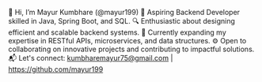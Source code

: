 👋 Hi, I’m Mayur Kumbhare (@mayur199)
💼 Aspiring Backend Developer skilled in Java, Spring Boot, and SQL.
🔍 Enthusiastic about designing efficient and scalable backend systems.
🌟 Currently expanding my expertise in RESTful APIs, microservices, and data structures.
⚙️ Open to collaborating on innovative projects and contributing to impactful solutions.
📬 Let's connect: kumbharemayur75@gmail.com | https://github.com/mayur199

<!---
mayur199/mayur199 is a ✨ special ✨ repository because its `README.md` (this file) appears on your GitHub profile.
You can click the Preview link to take a look at your changes.
--->
